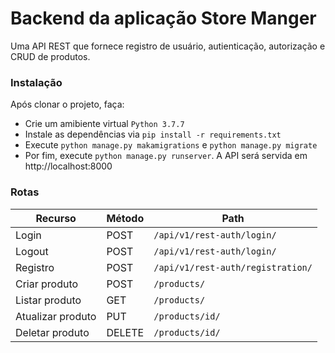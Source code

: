 # Backend da aplicação Store Manger

Uma API REST que fornece registro de usuário, autienticação, autorização e CRUD de produtos.

### Instalação
Após clonar o projeto, faça:
- Crie um amibiente virtual `Python 3.7.7`
- Instale as dependências via `pip install -r requirements.txt`
- Execute `python manage.py makamigrations` e `python manage.py migrate`
- Por fim, execute `python manage.py runserver`. A API será servida em http://localhost:8000

### Rotas
|Recurso          |Método|Path                             |
|-----------------|------|---------------------------------|
|Login            |POST  |`/api/v1/rest-auth/login/`       |
|Logout           |POST  |`/api/v1/rest-auth/login/`       |
|Registro         |POST  |`/api/v1/rest-auth/registration/`|
|Criar produto    |POST  |`/products/`                     |
|Listar produto   |GET   |`/products/`                     |
|Atualizar produto|PUT   |`/products/id/`                  |
|Deletar produto  |DELETE|`/products/id/`                  |
